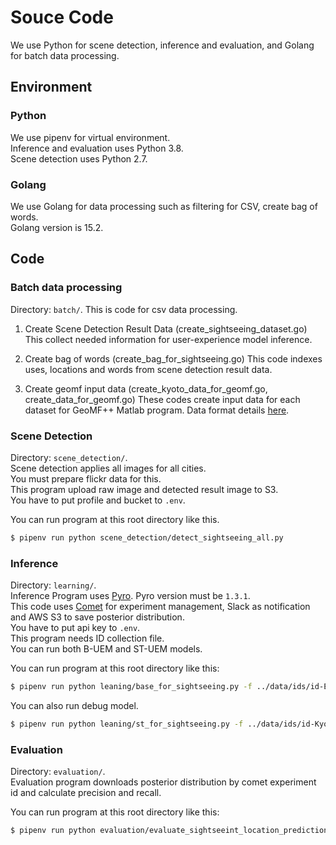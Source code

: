 # Souce Code
We use Python for scene detection, inference and evaluation, and Golang for batch data processing.  

## Environment
### Python
We use pipenv for virtual environment.  
Inference and evaluation uses Python 3.8.  
Scene detection uses Python 2.7.  

### Golang
We use Golang for data processing such as filtering for CSV, create bag of words.  
Golang version is 15.2. 

## Code
### Batch data processing
Directory: `batch/`. 
This is code for csv data processing.

1. Create Scene Detection Result Data (create_sightseeing_dataset.go)
This collect needed information for user-experience model inference.

2. Create bag of words (create_bag_for_sightseeing.go)
This code indexes uses, locations and words from scene detection result data.  

3. Create geomf input data (create_kyoto_data_for_geomf.go, create_data_for_geomf.go)
These codes create input data for each dataset for GeoMF++ Matlab program.
Data format details [here](https://github.com/DefuLian/recsys#data-preprocessing).


### Scene Detection
Directory: `scene_detection/`.  
Scene detection applies all images for all cities.  
You must prepare flickr data for this.   
This program upload raw image and detected result image to S3.  
You have to put profile and bucket to `.env`.

You can run program at this root directory like this.
```sh
$ pipenv run python scene_detection/detect_sightseeing_all.py
```

### Inference
Directory: `learning/`.  
Inference Program uses [Pyro](https://github.com/pyro-ppl/pyro). 
Pyro version must be `1.3.1`.  
This code uses [Comet](https://www.comet.ml/site/) for experiment management, Slack as notification and AWS S3 to save posterior distribution.  
You have to put api key to `.env`.  
This program needs ID collection file.  
You can run both B-UEM and ST-UEM models.

You can run program at this root directory like this:
```sh
$ pipenv run python leaning/base_for_sightseeing.py -f ../data/ids/id-Edin.csv
```

You can also run debug model.
```sh
$ pipenv run python leaning/st_for_sightseeing.py -f ../data/ids/id-Kyoto.csv --debug
```

### Evaluation
Directory: `evaluation/`.  
Evaluation program downloads posterior distribution by comet experiment id and calculate precision and recall.

You can run program at this root directory like this:
```sh
$ pipenv run python evaluation/evaluate_sightseeint_location_prediction.py
```
